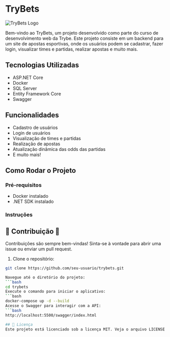 # TryBets

![TryBets Logo](link_para_o_seu_logo.png)

Bem-vindo ao TryBets, um projeto desenvolvido como parte do curso de desenvolvimento web da Trybe. Este projeto consiste em um backend para um site de apostas esportivas, onde os usuários podem se cadastrar, fazer login, visualizar times e partidas, realizar apostas e muito mais.

## Tecnologias Utilizadas

- ASP.NET Core
- Docker
- SQL Server
- Entity Framework Core
- Swagger

## Funcionalidades

- Cadastro de usuários
- Login de usuários
- Visualização de times e partidas
- Realização de apostas
- Atualização dinâmica das odds das partidas
- E muito mais!

## Como Rodar o Projeto

### Pré-requisitos

- Docker instalado
- .NET SDK instalado

### Instruções

## 🤝 Contribuição 🤝
Contribuições são sempre bem-vindas! Sinta-se à vontade para abrir uma issue ou enviar um pull request.

1. Clone o repositório:

```bash
git clone https://github.com/seu-usuario/trybets.git

Navegue até o diretório do projeto:
```bash
cd trybets
Execute o comando para iniciar o aplicativo:
```bash
docker-compose up -d --build
Acesse o Swagger para interagir com a API:
```bash
http://localhost:5500/swagger/index.html

## 📝 Licença
Este projeto está licenciado sob a licença MIT. Veja o arquivo LICENSE para mais detalhes.
